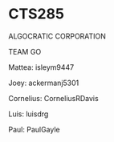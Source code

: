 # CTS285
ALGOCRATIC CORPORATION


TEAM GO

Mattea: isleym9447

Joey: ackermanj5301

Cornelius: CorneliusRDavis

Luis: luisdrg

Paul: PaulGayle

